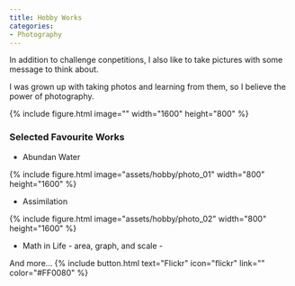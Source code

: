 ```yaml
---
title: Hobby Works
categories:
- Photography
---
```

In addition to challenge conpetitions, I also like to take pictures with some message to think about. 

I was grown up with taking photos and learning from them, so I believe the power of photography.

{% include figure.html image="" width="1600" height="800" %}

<!-- more -->
### Selected Favourite Works
* Abundan Water

{% include figure.html image="assets/hobby/photo_01" width="800" height="1600" %}

* Assimilation

{% include figure.html image="assets/hobby/photo_02" width="800" height="1600" %}

* Math in Life - area, graph, and scale -

And more...
{% include button.html text="Flickr" icon="flickr" link="" color="#FF0080" %}
